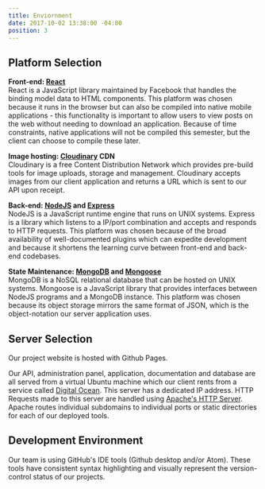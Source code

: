```yaml
---
title: Enviornment
date: 2017-10-02 13:38:00 -04:00
position: 3
---
```


## Platform Selection

**Front-end: [React](https://reactjs.org/)**\
React is a JavaScript library maintained by Facebook that handles the binding model data to HTML components. This platform was chosen because it runs in the browser but can also be compiled into native mobile applications - this functionality is important to allow users to view posts on the web without needing to download an application. Because of time constraints, native applications will not be compiled this semester, but the client can choose to compile these later.

**Image hosting: [Cloudinary](https://cloudinary.com/) CDN**\
Cloudinary is a free Content Distribution Network which provides pre-build tools for image uploads, storage and management. Cloudinary accepts images from our client application and returns a URL which is sent to our API upon receipt.

**Back-end: [NodeJS](https://nodejs.org/en/) and [Express](https://expressjs.com/)**\
NodeJS is a JavaScript runtime engine that runs on UNIX systems. Express is a library which listens to a IP/port combination and accepts and responds to HTTP requests. This platform was chosen because of the broad availability of well-documented plugins which can expedite development and because it shortens the learning curve between front-end and back-end codebases.

**State Maintenance: [MongoDB](https://www.mongodb.com/) and [Mongoose](http://mongoosejs.com/docs/guide.html)**\
MongoDB is a NoSQL relational database that can be hosted on UNIX systems. Mongoose is a JavaScript library that provides interfaces between NodeJS programs and a MongoDB instance. This platform was chosen because its object storage mirrors the same format of JSON, which is the object-notation our server application uses.

## Server Selection

Our project website is hosted with Github Pages.

Our API, administration panel, application, documentation and database are all served from a virtual Ubuntu machine which our client rents from a service called [Digital Ocean](https://www.digitalocean.com/). This server has a dedicated IP address. HTTP Requests made to this server are handled using [Apache's HTTP Server](https://httpd.apache.org/). Apache routes individual subdomains to individual ports or static directories for each of our deployed tools.

## Development Environment

Our team is using GitHub's IDE tools (Github desktop and/or Atom). These tools have consistent syntax highlighting and visually represent the version-control status of our projects.